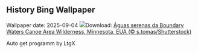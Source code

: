 ## History Bing Wallpaper
Wallpaper date: 2025-09-04
![](https://www.bing.com/th?id=OHR.MinnesotaWaters_PT-BR7389411612_UHD.jpg&w=1000)Download: [Águas serenas da Boundary Waters Canoe Area Wilderness, Minnesota, EUA (© s.tomas/Shutterstock)](https://www.bing.com/th?id=OHR.MinnesotaWaters_PT-BR7389411612_UHD.jpg)

Auto get programm by LtgX
